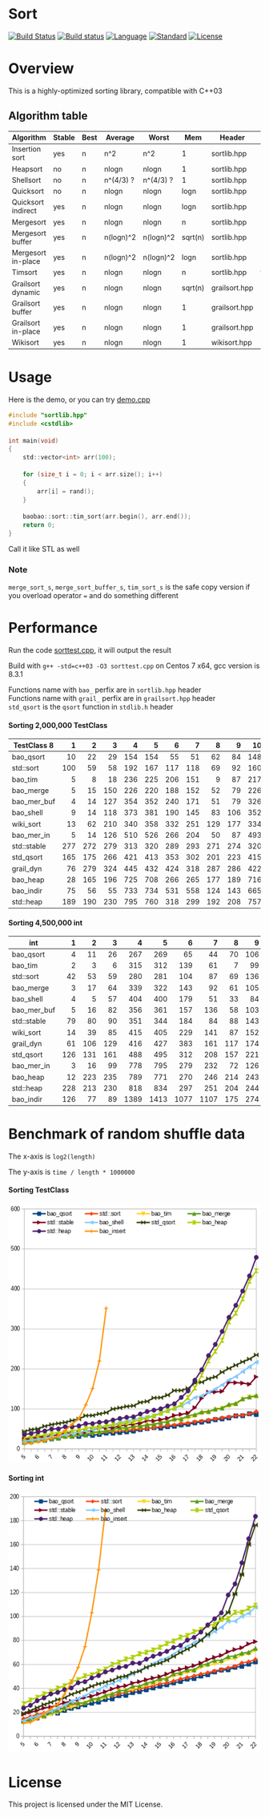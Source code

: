 # Sort

[![Build Status](https://travis-ci.org/Baobaobear/sort.svg?branch=master)](https://travis-ci.org/Baobaobear/sort) [![Build status](https://ci.appveyor.com/api/projects/status/wtt8m5ss33jxl3og?svg=true)](https://ci.appveyor.com/project/Baobaobear/sort) [![Language](https://img.shields.io/badge/language-C++-blue.svg)](https://isocpp.org/) [![Standard](https://img.shields.io/badge/C++-03-orange.svg)](https://en.wikipedia.org/wiki/C%2B%2B#Standardization) [![License](https://img.shields.io/badge/license-MIT-blue.svg)](https://opensource.org/licenses/MIT)

# Overview

This is a highly-optimized sorting library, compatible with C++03

## Algorithm table

Algorithm     | Stable|Best|  Average  |   Worst   | Mem | Header | Name |
-------------------|---|---|-----------|-----------|-----|--------| -----|
Insertion sort     |yes| n | n^2       | n^2       | 1   | sortlib.hpp | insert_sort |
Heapsort           |no | n | nlogn     | nlogn     | 1   | sortlib.hpp | heap_sort |
Shellsort          |no | n | n^(4/3) ? | n^(4/3) ? | 1   | sortlib.hpp | shell_sort |
Quicksort          |no | n | nlogn     | nlogn     | logn| sortlib.hpp | quick_sort |
Quicksort indirect |yes| n | nlogn     | nlogn     | logn| sortlib.hpp | indirect_qsort |
Mergesort          |yes| n | nlogn     | nlogn     | n   | sortlib.hpp | merge_sort |
Mergesort buffer   |yes| n | n(logn)^2 |n(logn)^2|sqrt(n)| sortlib.hpp | merge_sort_buffer |
Mergesort in-place |yes| n | n(logn)^2 | n(logn)^2 | logn| sortlib.hpp |merge_sort_in_place|
Timsort            |yes| n | nlogn     | nlogn     | n   | sortlib.hpp | tim_sort |
Grailsort dynamic  |yes| n | nlogn     | nlogn | sqrt(n) | grailsort.hpp | grail_sort |
Grailsort buffer   |yes| n | nlogn     | nlogn | 1       | grailsort.hpp | grail_sort_buffer |
Grailsort in-place |yes| n | nlogn     | nlogn | 1       | grailsort.hpp |grail_sort_in_place|
Wikisort           |yes| n | nlogn     | nlogn     | 1   | wikisort.hpp | wiki_sort |

# Usage

Here is the demo, or you can try [demo.cpp](demo.cpp)

```c
#include "sortlib.hpp"
#include <cstdlib>

int main(void)
{
    std::vector<int> arr(100);

    for (size_t i = 0; i < arr.size(); i++)
    {
        arr[i] = rand();
    }

    baobao::sort::tim_sort(arr.begin(), arr.end());
    return 0;
}
```

Call it like STL as well

### Note
`merge_sort_s`, `merge_sort_buffer_s`, `tim_sort_s` is the safe copy version if you overload operator `=` and do something different

# Performance

Run the code [sorttest.cpp](sorttest.cpp), it will output the result

Build with `g++ -std=c++03 -O3 sorttest.cpp` on Centos 7 x64, gcc version is 8.3.1

Functions name with `bao_` perfix are in `sortlib.hpp` header  
Functions name with `grail_` perfix are in `grailsort.hpp` header  
`std_qsort` is the `qsort` function in `stdlib.h` header

#### Sorting 2,000,000 TestClass

TestClass 8 |  1  |  2  |  3  |  4  |  5  |  6  |  7  |  8  |  9  |  10 |  11 | Avg |
------------|----:|----:|----:|----:|----:|----:|----:|----:|----:|----:|----:|----:|
bao_qsort   |   10|   22|   29|  154|  154|   55|   51|   62|   84|  148|  117|   80|
std::sort   |  100|   59|   58|  192|  167|  117|  118|   69|   92|  160|  129|  114|
bao_tim     |    5|    8|   18|  236|  225|  206|  151|    9|   87|  217|  114|  116|
bao_merge   |    5|   15|  150|  226|  220|  188|  152|   52|   79|  226|  127|  130|
bao_mer_buf |    4|   14|  127|  354|  352|  240|  171|   51|   79|  326|  125|  167|
bao_shell   |    9|   14|  118|  373|  381|  190|  145|   83|  106|  352|  136|  173|
wiki_sort   |   13|   62|  210|  340|  358|  332|  251|  129|  177|  334|  145|  213|
bao_mer_in  |    5|   14|  126|  510|  526|  266|  204|   50|   87|  493|  163|  222|
std::stable |  277|  272|  279|  313|  320|  289|  293|  271|  274|  320|  146|  277|
std_qsort   |  165|  175|  266|  421|  413|  353|  302|  201|  223|  415|  260|  290|
grail_dyn   |   76|  279|  324|  445|  432|  424|  318|  287|  286|  422|  215|  318|
bao_heap    |   28|  165|  196|  725|  708|  266|  265|  177|  189|  716|  172|  327|
bao_indir   |   75|   56|   55|  733|  734|  531|  558|  124|  143|  665|  153|  347|
std::heap   |  189|  190|  230|  795|  760|  318|  299|  192|  208|  757|  217|  377|

#### Sorting 4,500,000 int

int         |  1  |  2  |  3  |  4  |  5  |  6  |  7  |  8  |  9  |  10 |  11 | Avg |
------------|----:|----:|----:|----:|----:|----:|----:|----:|----:|----:|----:|----:|
bao_qsort   |    4|   11|   26|  267|  269|   65|   44|   70|  106|  256|  190|  118|
bao_tim     |    2|    3|    6|  315|  312|  139|   61|    7|   99|  315|  204|  133|
std::sort   |   42|   53|   59|  280|  281|  104|   87|   69|  136|  271|  211|  144|
bao_merge   |    3|   17|   64|  339|  322|  143|   92|   61|  105|  316|  217|  152|
bao_shell   |    4|    5|   57|  404|  400|  179|   51|   33|   84|  379|  216|  164|
bao_mer_buf |    5|   16|   82|  356|  361|  157|  136|   58|  103|  350|  215|  167|
std::stable |   79|   80|   90|  351|  344|  184|   84|   88|  143|  340|  241|  184|
wiki_sort   |   14|   39|   85|  415|  405|  229|  141|   87|  152|  395|  246|  200|
grail_dyn   |   61|  106|  129|  416|  427|  383|  161|  117|  174|  392|  389|  250|
std_qsort   |  126|  131|  161|  488|  495|  312|  208|  157|  221|  477|  380|  286|
bao_mer_in  |    3|   16|   99|  778|  795|  279|  232|   72|  126|  728|  324|  313|
bao_heap    |   12|  223|  235|  789|  771|  270|  246|  214|  243|  783|  299|  371|
std::heap   |  228|  213|  230|  818|  834|  297|  251|  204|  244|  819|  350|  408|
bao_indir   |  126|   77|   89| 1389| 1413| 1077| 1107|  175|  274| 1268|  333|  666|

# Benchmark of random shuffle data 

The x-axis is `log2(length)`

The y-axis is `time / length * 1000000`

#### Sorting TestClass

[![](img/benchmark_class8.png)](img/benchmark_class8.png)

#### Sorting int

[![](img/benchmark_int.png)](img/benchmark_int.png)



# License

This project is licensed under the MIT License.
